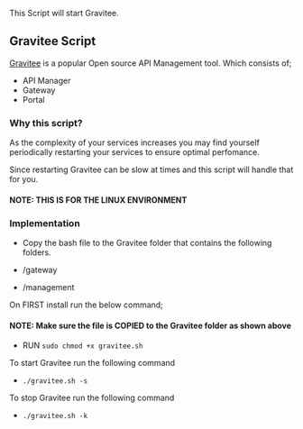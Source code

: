 This Script will start Gravitee. 
## Gravitee Script
[Gravitee](https://www.gravitee.io/products/api-management) is a popular Open source API Management tool. Which consists of;

- API Manager
- Gateway
- Portal

### Why this script?
As the complexity of your services increases you may find yourself periodically restarting your services to ensure optimal perfomance.

Since restarting Gravitee can be slow at times and this script will handle that for you.

#### NOTE: THIS IS FOR THE LINUX ENVIRONMENT

### Implementation

- Copy the bash file to the Gravitee folder that contains the following folders.

- /gateway
- /management

On FIRST install run the below command;
#### NOTE:  Make sure the file is COPIED to the Gravitee folder as shown above

- RUN `sudo chmod +x gravitee.sh`

To start Gravitee run the following command

- `./gravitee.sh -s` 

To stop Gravitee run the following command

- `./gravitee.sh -k`